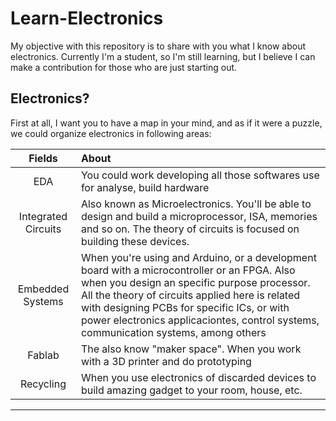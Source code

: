 # Learn-Electronics
My objective with this repository is to share with you what I know about electronics. Currently I'm a student, so I'm still learning, but I believe I can make a contribution for those who are just starting out.

## Electronics?
First at all, I want you to have a map in your mind, and as if it were a puzzle, we could organize electronics in following areas:

| Fields             | About                                                                                         |
|:------------------:|:----------------------------------------------------------------------------------------------|
|EDA                 |You could work developing all those softwares use for analyse, build hardware                  |
|Integrated Circuits |Also known as Microelectronics. You'll be able to design and build a microprocessor, ISA, memories and so on. The theory of circuits is focused on building these devices.|
|Embedded Systems    |When you're using and Arduino, or a development board with a microcontroller or an FPGA. Also when you design an specific purpose processor. All the theory of circuits applied here is related with designing PCBs for specific ICs, or with power electronics applicaciontes, control systems, communication systems, among others|
|Fablab              |The also know "maker space". When you work with a 3D printer and do prototyping                |
|Recycling           |When you use electronics of discarded devices to build amazing gadget to your room, house, etc.|

---
